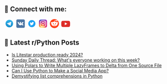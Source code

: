 ## 🔎 Connect with me:
[<img src="https://github.com/bullbesh/bullbesh/blob/main/images/Telegram.png" width="32" height="32" />](https://t.me/bullbesh)
[<img src="https://github.com/bullbesh/bullbesh/blob/main/images/VK.png" width="32" height="32" />](https://vk.com/bullbesh)
[<img src="https://github.com/bullbesh/bullbesh/blob/main/images/Twitter.png" width="32" height="32" />](https://twitter.com/bullbesh1)
[<img src="https://github.com/bullbesh/bullbesh/blob/main/images/Instagram.png" width="32" height="32" />](https://www.instagram.com/bullbesh)
[<img src="https://github.com/bullbesh/bullbesh/blob/main/images/Reddit.png" width="32" height="32" />](https://www.reddit.com/user/bullbesh)
[<img src="https://github.com/bullbesh/bullbesh/blob/main/images/YouTube.png" width="32" height="32" />](https://www.youtube.com/channel/UCtfjRs6uzgq5mfm8S06WTcg)

## 📕 Latest r/Python Posts
<!-- BLOG-POST-LIST:START -->
- [Is Litestar production ready 2024?](https://www.reddit.com/r/Python/comments/1c3irsc/is_litestar_production_ready_2024/)
- [Sunday Daily Thread: What&#39;s everyone working on this week?](https://www.reddit.com/r/Python/comments/1c3g0pc/sunday_daily_thread_whats_everyone_working_on/)
- [Using Polars to Write Multiple LazyFrames to Delta from One Source File](https://www.reddit.com/r/Python/comments/1c3e8ac/using_polars_to_write_multiple_lazyframes_to/)
- [Can I Use Python to Make a Social Media App?](https://www.reddit.com/r/Python/comments/1c3ag9r/can_i_use_python_to_make_a_social_media_app/)
- [Demystifying list comprehensions in Python](https://www.reddit.com/r/Python/comments/1c36mvz/demystifying_list_comprehensions_in_python/)
<!-- BLOG-POST-LIST:END -->
